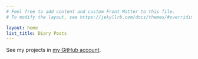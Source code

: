 ```yaml
---
# Feel free to add content and custom Front Matter to this file.
# To modify the layout, see https://jekyllrb.com/docs/themes/#overriding-theme-defaults

layout: home
list_title: Diary Posts
---
```


See my projects in [my GitHub account](https://github.com/nobudev7).